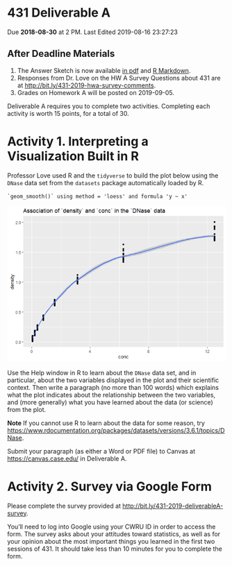 431 Deliverable A
================
Due **2018-08-30** at 2 PM. Last Edited 2019-08-16 23:27:23

## After Deadline Materials

1. The Answer Sketch is now available [in pdf](https://github.com/THOMASELOVE/2019-431/blob/master/DELIVERABLES/A/sketch_A.pdf) and [R Markdown](https://github.com/THOMASELOVE/2019-431/blob/master/DELIVERABLES/A/sketch_A.pdf).
2. Responses from Dr. Love on the HW A Survey Questions about 431 are at http://bit.ly/431-2019-hwa-survey-comments.
3. Grades on Homework A will be posted on 2019-09-05.

Deliverable A requires you to complete two activities. Completing each
activity is worth 15 points, for a total of 30.

# Activity 1. Interpreting a Visualization Built in R

Professor Love used R and the `tidyverse` to build the plot below using
the `DNase` data set from the `datasets` package automatically loaded by
R.

    `geom_smooth()` using method = 'loess' and formula 'y ~ x'

![](README_files/figure-gfm/unnamed-chunk-1-1.png)<!-- -->

Use the Help window in R to learn about the `DNase` data set, and in
particular, about the two variables displayed in the plot and their
scientific context. Then write a paragraph (no more than 100 words)
which explains what the plot indicates about the relationship between
the two variables, and (more generally) what you have learned about the
data (or science) from the plot.

**Note** If you cannot use R to learn about the data for some reason, try https://www.rdocumentation.org/packages/datasets/versions/3.6.1/topics/DNase.

Submit your paragraph (as either a Word or PDF file) to Canvas at
<https://canvas.case.edu/> in Deliverable A.

# Activity 2. Survey via Google Form

Please complete the survey provided at
<http://bit.ly/431-2019-deliverableA-survey>.

You’ll need to log into Google using your CWRU ID in order to access the
form. The survey asks about your attitudes toward statistics, as well as
for your opinion about the most important things you learned in the
first two sessions of 431. It should take less than 10 minutes for you
to complete the form.
